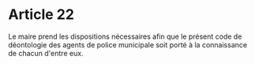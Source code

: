 # Article 22

Le maire prend les dispositions nécessaires afin que le présent code de déontologie des agents de police municipale soit porté à la connaissance de chacun d'entre eux.
